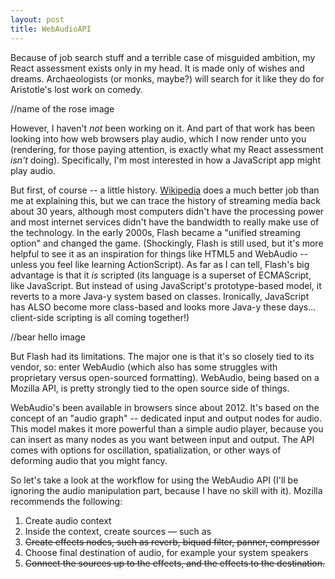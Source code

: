 ```yaml
---
layout: post
title: WebAudioAPI
---
```


Because of job search stuff and a terrible case of misguided ambition, my React assessment exists only in my head. It is made only of wishes and dreams. Archaeologists (or monks, maybe?) will search for it like they do for Aristotle's lost work on comedy.

//name of the rose image

However, I haven't *not* been working on it. And part of that work has been looking into how web browsers play audio, which I now render unto you (rendering, for those paying attention, is exactly what my React assessment *isn't* doing). Specifically, I'm most interested in how a JavaScript app might play audio.

But first, of course -- a little history. [Wikipedia](https://en.wikipedia.org/wiki/Streaming_media) does a much better job than me at explaining this, but we can trace the history of streaming media back about 30 years, although most computers didn't have the processing power and most internet services didn't have the bandwidth to really make use of the technology. In the early 2000s, Flash became a "unified streaming option" and changed the game. (Shockingly, Flash is still used, but it's more helpful to see it as an inspiration for things like HTML5 and WebAudio -- unless you feel like learning ActionScript). As far as I can tell, Flash's big advantage is that it *is* scripted (its language is a superset of ECMAScript, like JavaScript. But instead of using JavaScript's prototype-based model, it reverts to a more Java-y system based on classes. Ironically, JavaScript has ALSO become more class-based and looks more Java-y these days... client-side scripting is all coming together!)

//bear hello image

But Flash had its limitations. The major one is that it's so closely tied to its vendor, so: enter WebAudio (which also has some struggles with proprietary versus open-sourced formatting). WebAudio, being based on a Mozilla API, is pretty strongly tied to the open source side of things.

WebAudio's been available in browsers since about 2012. It's based on the concept of an "audio graph" -- dedicated input and output nodes for audio. This model makes it more powerful than a simple audio player, because you can insert as many nodes as you want between input and output. The API comes with options for oscillation, spatialization, or other ways of deforming audio that you might fancy.

So let's take a look at the workflow for using the WebAudio API (I'll be ignoring the audio manipulation part, because I have no skill with it). Mozilla recommends the following:

1. Create audio context
2. Inside the context, create sources — such as <audio>, oscillator, stream
3. ~~Create effects nodes, such as reverb, biquad filter, panner, compressor~~
4. Choose final destination of audio, for example your system speakers
5. ~~Connect the sources up to the effects, and the effects to the destination.~~
